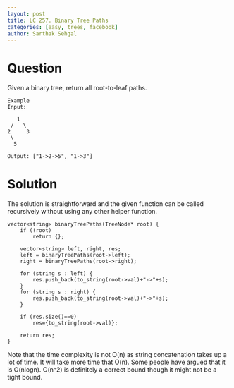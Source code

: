 ```yaml
---
layout: post
title: LC 257. Binary Tree Paths
categories: [easy, trees, facebook]
author: Sarthak Sehgal
---
```

# Question
Given a binary tree, return all root-to-leaf paths.
```
Example
Input:

   1
 /   \
2     3
 \
  5

Output: ["1->2->5", "1->3"]
```

# Solution
The solution is straightforward and the given function can be called recursively without using any other helper function.
```
vector<string> binaryTreePaths(TreeNode* root) {
    if (!root)
        return {};
    
    vector<string> left, right, res;
    left = binaryTreePaths(root->left);
    right = binaryTreePaths(root->right);
    
    for (string s : left) {
        res.push_back(to_string(root->val)+"->"+s);
    }
    for (string s : right) {
        res.push_back(to_string(root->val)+"->"+s);
    }
    
    if (res.size()==0)
        res={to_string(root->val)};
    
    return res;
}
```

Note that the time complexity is not O(n) as string concatenation takes up a lot of time. It will take more time that O(n). Some people have argued that it is O(nlogn). O(n^2) is definitely a correct bound though it might not be a tight bound.